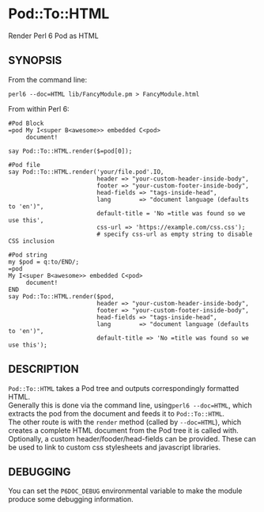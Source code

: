 # Pod::To::HTML

Render Perl 6 Pod as HTML

## SYNOPSIS

From the command line:

    perl6 --doc=HTML lib/FancyModule.pm > FancyModule.html

From within Perl 6:

```perl6
#Pod Block
=pod My I<super B<awesome>> embedded C<pod>
     document!

say Pod::To::HTML.render($=pod[0]);

#Pod file
say Pod::To::HTML.render('your/file.pod'.IO,
                         header => "your-custom-header-inside-body",
                         footer => "your-custom-footer-inside-body",
                         head-fields => "tags-inside-head",
                         lang        => "document language (defaults to 'en')",
                         default-title = 'No =title was found so we use this',
                         css-url => 'https://example.com/css.css');
                         # specify css-url as empty string to disable CSS inclusion

#Pod string
my $pod = q:to/END/;
=pod
My I<super B<awesome>> embedded C<pod>
     document!
END
say Pod::To::HTML.render($pod,
                         header => "your-custom-header-inside-body",
                         footer => "your-custom-footer-inside-body",
                         head-fields => "tags-inside-head",
			             lang        => "document language (defaults to 'en')",
                         default-title => 'No =title was found so we use this');
```

## DESCRIPTION

`Pod::To::HTML` takes a Pod tree and outputs correspondingly formatted HTML.  
Generally this is done via the command line, using`perl6 --doc=HTML`, which extracts the pod from the document and feeds it to `Pod::To::HTML`.  
The other route is with the `render` method (called by `--doc=HTML`), which creates a complete HTML document from the Pod tree it is called with. Optionally, a custom header/fooder/head-fields can be provided. These can be used to link to custom css stylesheets and javascript libraries.

## DEBUGGING

You can set the `P6DOC_DEBUG` environmental variable to make the module produce some debugging information.
